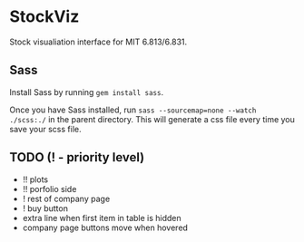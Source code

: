 # StockViz
Stock visualiation interface for MIT 6.813/6.831.

## Sass
Install Sass by running `gem install sass`.

Once you have Sass installed, run `sass --sourcemap=none --watch ./scss:./` in the parent directory. This will generate a css file every time you save your scss file.

## TODO (! - priority level)
- !! plots
- !! porfolio side
- ! rest of company page
- ! buy button
- extra line when first item in table is hidden
- company page buttons move when hovered
